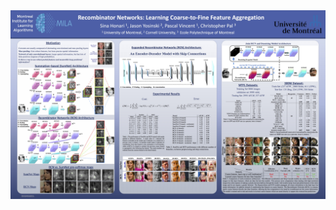 <img align="left" src="../Images/research/poster/2016_CVPR_RCN.jpg" width="whatever" height="whatever"/>
